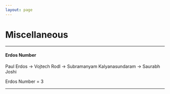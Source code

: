 ```yaml
---
layout: page
---
```



# Miscellaneous

---

#### Erdos Number

Paul Erdos -> Vojtech Rodl -> Subramanyam Kalyanasundaram -> Saurabh Joshi

Erdos Number = 3

---
